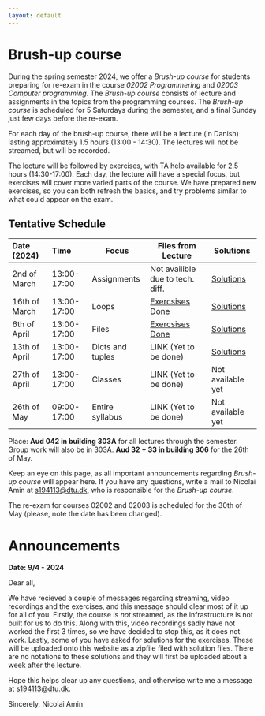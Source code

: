 ```yaml
---
layout: default
---
```

# Brush-up course

During the spring semester 2024, we offer a *Brush-up course* for students preparing for re-exam in the course *02002 Programmering* and *02003 Computer programming*. The *Brush-up course* consists of lecture and assignments in the topics from the programming courses. The *Brush-up course* is scheduled for 5 Saturdays during the semester, and a final Sunday just few days before the re-exam.

For each day of the brush-up course, there will be a lecture (in Danish) lasting approximately 1.5 hours (13:00 - 14:30). The lectures will not be streamed, but will be recorded.

The lecture will be followed by exercises, with TA help available for 2.5 hours (14:30-17:00). Each day, the lecture will have a special focus, but exercises will cover more varied parts of the course. We have prepared new exercises, so you can both refresh the basics, and try problems similar to what could appear on the exam.

## Tentative Schedule

| Date (2024)   | Time        | Focus            | Files from Lecture                 | Solutions | 
| :------------ | :---------- | ---------------- | -------------------------------- | ------------------|
| 2nd of March  | 13:00-17:00 | Assignments      | Not availible due to tech. diff. | [Solutions](solutions/re01_sol.zip) |
| 16th of March | 13:00-17:00 | Loops            | [Exercsises Done](files_from_lectures/re02.zip)            | [Solutions](solutions/re02_sol.zip)   |
| 6th of April  | 13:00-17:00 | Files            | [Exercsises Done](files_from_lectures/Walkthrough3.zip)            | [Solutions](solutions/re03_sol.zip)   |
| 13th of April | 13:00-17:00 | Dicts and tuples | LINK (Yet to be done)            | [Solutions](solutions/re04_sol.zip)   |
| 27th of April | 13:00-17:00 | Classes          | LINK (Yet to be done)            | Not available yet |
| 26th of May   | 09:00-17:00 | Entire syllabus  | LINK (Yet to be done)            | Not available yet |

Place: **Aud 042 in building 303A** for all lectures through the semester. Group work will also be in 303A. **Aud 32 + 33 in building 306** for the 26th of May.

Keep an eye on this page, as all important announcements regarding *Brush-up course* will appear here. If you have any questions, write a mail to Nicolai Amin at [s194113@dtu.dk](mailto:194113@dtu.dk), who is responsible for the *Brush-up course*.

The re-exam for courses 02002 and 02003 is scheduled for the 30th of May (please, note the date has been changed).

# Announcements

**Date: 9/4 - 2024**

Dear all,

We have recieved a couple of messages regarding streaming, video recordings and the exercises, and this message should clear most of it up for all of you. Firstly, the course is *not* streamed, as the infrastructure is not built for us to do this. Along with this, video recordings sadly have not worked the first 3 times, so we have decided to stop this, as it does not work. Lastly, some of you have asked for solutions for the exercises. These will be uploaded onto this website as a zipfile filed with solution files. There are no notations to these solutions and they will first be uploaded about a week after the lecture.

Hope this helps clear up any questions, and otherwise write me a message at [s194113@dtu.dk](mailto:194113@dtu.dk).

Sincerely,
Nicolai Amin